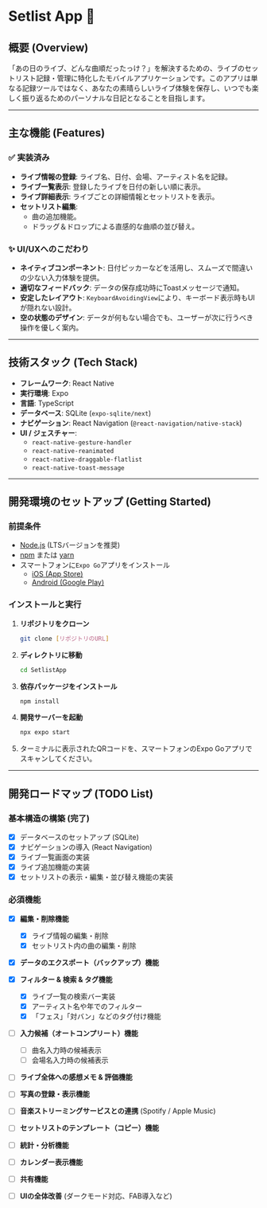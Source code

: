 # Setlist App 🎸

## 概要 (Overview)

「あの日のライブ、どんな曲順だったっけ？」を解決するための、ライブのセットリスト記録・管理に特化したモバイルアプリケーションです。このアプリは単なる記録ツールではなく、あなたの素晴らしいライブ体験を保存し、いつでも楽しく振り返るためのパーソナルな日記となることを目指します。

---

## 主な機能 (Features)

### ✅ 実装済み

* **ライブ情報の登録**: ライブ名、日付、会場、アーティスト名を記録。
* **ライブ一覧表示**: 登録したライブを日付の新しい順に表示。
* **ライブ詳細表示**: ライブごとの詳細情報とセットリストを表示。
* **セットリスト編集**:
    * 曲の追加機能。
    * ドラッグ＆ドロップによる直感的な曲順の並び替え。

### ✨ UI/UXへのこだわり

* **ネイティブコンポーネント**: 日付ピッカーなどを活用し、スムーズで間違いの少ない入力体験を提供。
* **適切なフィードバック**: データの保存成功時にToastメッセージで通知。
* **安定したレイアウト**: `KeyboardAvoidingView`により、キーボード表示時もUIが隠れない設計。
* **空の状態のデザイン**: データが何もない場合でも、ユーザーが次に行うべき操作を優しく案内。

---

## 技術スタック (Tech Stack)

* **フレームワーク**: React Native
* **実行環境**: Expo
* **言語**: TypeScript
* **データベース**: SQLite (`expo-sqlite/next`)
* **ナビゲーション**: React Navigation (`@react-navigation/native-stack`)
* **UI / ジェスチャー**:
    * `react-native-gesture-handler`
    * `react-native-reanimated`
    * `react-native-draggable-flatlist`
    * `react-native-toast-message`

---

## 開発環境のセットアップ (Getting Started)

### 前提条件

* [Node.js](https://nodejs.org/) (LTSバージョンを推奨)
* [npm](https://www.npmjs.com/) または [yarn](https://yarnpkg.com/)
* スマートフォンに`Expo Go`アプリをインストール
    * [iOS (App Store)](https://apps.apple.com/app/apple-store/id982107779)
    * [Android (Google Play)](https://play.google.com/store/apps/details?id=host.exp.exponent)

### インストールと実行

1.  **リポジトリをクローン**
    ```bash
    git clone [リポジトリのURL]
    ```
2.  **ディレクトリに移動**
    ```bash
    cd SetlistApp
    ```
3.  **依存パッケージをインストール**
    ```bash
    npm install
    ```
4.  **開発サーバーを起動**
    ```bash
    npx expo start
    ```
5.  ターミナルに表示されたQRコードを、スマートフォンのExpo Goアプリでスキャンしてください。

---

## 開発ロードマップ (TODO List)

### 基本構造の構築 (完了)
- [x] データベースのセットアップ (SQLite)
- [x] ナビゲーションの導入 (React Navigation)
- [x] ライブ一覧画面の実装
- [x] ライブ追加機能の実装
- [x] セットリストの表示・編集・並び替え機能の実装

### 必須機能 
- [x] **編集・削除機能**
    - [x] ライブ情報の編集・削除
    - [x] セットリスト内の曲の編集・削除
- [x] **データのエクスポート（バックアップ）機能**

- [x] **フィルター & 検索 & タグ機能**
    - [x] ライブ一覧の検索バー実装
    - [x] アーティスト名や年でのフィルター
    - [x] 「フェス」「対バン」などのタグ付け機能
- [ ] **入力候補（オートコンプリート）機能**
    - [ ] 曲名入力時の候補表示
    - [ ] 会場名入力時の候補表示
- [ ] **ライブ全体への感想メモ & 評価機能**
- [ ] **写真の登録・表示機能**

- [ ] **音楽ストリーミングサービスとの連携** (Spotify / Apple Music)
- [ ] **セットリストのテンプレート（コピー）機能**
- [ ] **統計・分析機能**
- [ ] **カレンダー表示機能**


- [ ] **共有機能**
- [ ] **UIの全体改善** (ダークモード対応、FAB導入など)